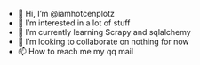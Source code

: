 - 👋 Hi, I’m @iamhotcenplotz
- 👀 I’m interested in a lot of stuff
- 🌱 I’m currently learning Scrapy and sqlalchemy
- 💞️ I’m looking to collaborate on nothing for now
- 📫 How to reach me my qq mail

<!---
iamhotcenplotz/iamhotcenplotz is a ✨ special ✨ repository because its `README.md` (this file) appears on your GitHub profile.
You can click the Preview link to take a look at your changes.
--->
